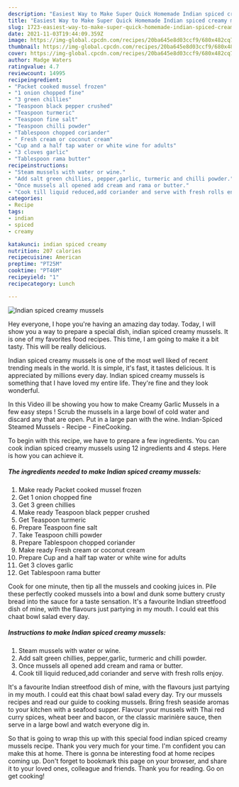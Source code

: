 ```yaml
---
description: "Easiest Way to Make Super Quick Homemade Indian spiced creamy mussels"
title: "Easiest Way to Make Super Quick Homemade Indian spiced creamy mussels"
slug: 1723-easiest-way-to-make-super-quick-homemade-indian-spiced-creamy-mussels
date: 2021-11-03T19:44:09.359Z
image: https://img-global.cpcdn.com/recipes/20ba645e8d03ccf9/680x482cq70/indian-spiced-creamy-mussels-recipe-main-photo.jpg
thumbnail: https://img-global.cpcdn.com/recipes/20ba645e8d03ccf9/680x482cq70/indian-spiced-creamy-mussels-recipe-main-photo.jpg
cover: https://img-global.cpcdn.com/recipes/20ba645e8d03ccf9/680x482cq70/indian-spiced-creamy-mussels-recipe-main-photo.jpg
author: Madge Waters
ratingvalue: 4.7
reviewcount: 14995
recipeingredient:
- "Packet cooked mussel frozen"
- "1 onion chopped fine"
- "3 green chillies"
- "Teaspoon black pepper crushed"
- "Teaspoon turmeric"
- "Teaspoon fine salt"
- "Teaspoon chilli powder"
- "Tablespoon chopped coriander"
- " Fresh cream or coconut cream"
- "Cup and a half tap water or white wine for adults"
- "3 cloves garlic"
- "Tablespoon rama butter"
recipeinstructions:
- "Steam mussels with water or wine."
- "Add salt green chillies, pepper,garlic, turmeric and chilli powder."
- "Once mussels all opened add cream and rama or butter."
- "Cook till liquid reduced,add coriander and serve with fresh rolls enjoy."
categories:
- Recipe
tags:
- indian
- spiced
- creamy

katakunci: indian spiced creamy 
nutrition: 207 calories
recipecuisine: American
preptime: "PT25M"
cooktime: "PT46M"
recipeyield: "1"
recipecategory: Lunch

---
```



![Indian spiced creamy mussels](https://img-global.cpcdn.com/recipes/20ba645e8d03ccf9/680x482cq70/indian-spiced-creamy-mussels-recipe-main-photo.jpg)

Hey everyone, I hope you're having an amazing day today. Today, I will show you a way to prepare a special dish, indian spiced creamy mussels. It is one of my favorites food recipes. This time, I am going to make it a bit tasty. This will be really delicious.

Indian spiced creamy mussels is one of the most well liked of recent trending meals in the world. It is simple, it's fast, it tastes delicious. It is appreciated by millions every day. Indian spiced creamy mussels is something that I have loved my entire life. They're fine and they look wonderful.

In this Video ill be showing you how to make Creamy Garlic Mussels in a few easy steps ! Scrub the mussels in a large bowl of cold water and discard any that are open. Put in a large pan with the wine. Indian-Spiced Steamed Mussels - Recipe - FineCooking.


To begin with this recipe, we have to prepare a few ingredients. You can cook indian spiced creamy mussels using 12 ingredients and 4 steps. Here is how you can achieve it.

<!--inarticleads1-->

##### The ingredients needed to make Indian spiced creamy mussels:

1. Make ready Packet cooked mussel frozen
1. Get 1 onion chopped fine
1. Get 3 green chillies
1. Make ready Teaspoon black pepper crushed
1. Get Teaspoon turmeric
1. Prepare Teaspoon fine salt
1. Take Teaspoon chilli powder
1. Prepare Tablespoon chopped coriander
1. Make ready  Fresh cream or coconut cream
1. Prepare Cup and a half tap water or white wine for adults
1. Get 3 cloves garlic
1. Get Tablespoon rama butter


Cook for one minute, then tip all the mussels and cooking juices in. Pile these perfectly cooked mussels into a bowl and dunk some buttery crusty bread into the sauce for a taste sensation. It's a favourite Indian streetfood dish of mine, with the flavours just partying in my mouth. I could eat this chaat bowl salad every day. 

<!--inarticleads2-->

##### Instructions to make Indian spiced creamy mussels:

1. Steam mussels with water or wine.
1. Add salt green chillies, pepper,garlic, turmeric and chilli powder.
1. Once mussels all opened add cream and rama or butter.
1. Cook till liquid reduced,add coriander and serve with fresh rolls enjoy.


It's a favourite Indian streetfood dish of mine, with the flavours just partying in my mouth. I could eat this chaat bowl salad every day. Try our mussels recipes and read our guide to cooking mussels. Bring fresh seaside aromas to your kitchen with a seafood supper. Flavour your mussels with Thai red curry spices, wheat beer and bacon, or the classic marinière sauce, then serve in a large bowl and watch everyone dig in. 

So that is going to wrap this up with this special food indian spiced creamy mussels recipe. Thank you very much for your time. I'm confident you can make this at home. There is gonna be interesting food at home recipes coming up. Don't forget to bookmark this page on your browser, and share it to your loved ones, colleague and friends. Thank you for reading. Go on get cooking!
